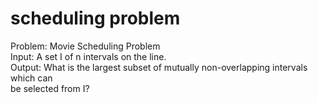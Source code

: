# scheduling problem
Problem: Movie Scheduling Problem <br />
Input: A set I of n intervals on the line. <br />
Output: What is the largest subset of mutually non-overlapping intervals which can <br />
be selected from I?
